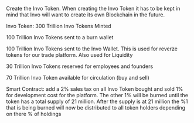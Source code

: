 Create the Invo Token. When creating the Invo Token it has to be kept in mind that Invo will want to create its own Blockchain in the future.

Invo Token:
300 Trillion Invo Tokens Minted

100 Trillion Invo Tokens sent to a burn wallet

100 Trillion Invo Tokens sent to the Invo Wallet. This is used for reverze tokens for our trade platform. Also used for Liquidity 

30 Trillion Invo Tokens reserved for employees and founders

70 Trillion Invo Token available for circulation (buy and sell)

Smart Contract:
add a 2% sales tax on all Invo Token bought and sold 1% for development cost for the platform. The other 1% will be burned until the token has a total supply of 21 million. After the supply is at 21 million the %1 that is being burned will now be  distributed to all token holders depending on there % of holdings
